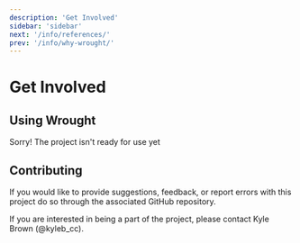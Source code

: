 ```yaml
---
description: 'Get Involved'
sidebar: 'sidebar'
next: '/info/references/'
prev: '/info/why-wrought/'
---
```


# Get Involved

## Using Wrought

Sorry! The project isn't ready for use yet

## Contributing
If you would like to provide suggestions, feedback, or report errors with this project do so through the associated GitHub repository.

If you are interested in being a part of the project, please contact Kyle Brown (@kyleb_cc).